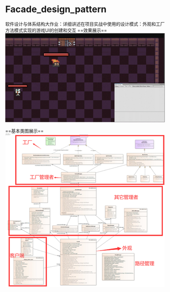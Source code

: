 # Facade_design_pattern
软件设计与体系结构大作业：详细讲述在项目实战中使用的设计模式：外观和工厂方法模式实现的游戏UI的创建和交互
==效果展示==
![Image text](https://github.com/AkatoshSR/Facade_design_pattern/blob/master/img-folder/example.gif)

==基本类图展示==
![Image text](https://github.com/AkatoshSR/Facade_design_pattern/blob/master/img-folder/classP.png)
